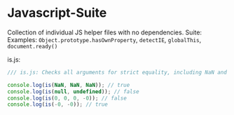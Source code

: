 # Javascript-Suite

Collection of individual JS helper files with no dependencies.
Suite: 
Examples: `Object.prototype.hasOwnProperty`, `detectIE`, `globalThis`, `document.ready()`

is.js: 

```javascript
/// is.js: Checks all arguments for strict equality, including NaN and -0;

console.log(is(NaN, NaN, NaN)); // true
console.log(is(null, undefined)); // false
console.log(is(0, 0, 0, -0)); // false
console.log(is(-0, -0)); // true

```
